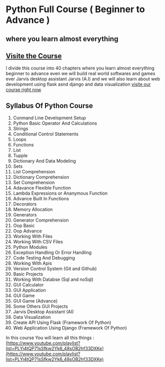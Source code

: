 # Python Full Course ( Beginner to Advance )

## where you learn almost everything

## [Visite the Course](https://www.youtube.com/playlist?list=PLYi4tQP71sSfkw2Yk6_48sOB2hf33DXKe)

I divide this course into 40 chapters where you learn almost everything beginner to advance even we will build real world softwares and games ever Jarvis desktop assistant Jarvis (A.I) and we will also learn about web development using flask asnd django and data visualization [visite our course right now](https://www.youtube.com/playlist?list=PLYi4tQP71sSfkw2Yk6_48sOB2hf33DXKe "Link of python course")

## Syllabus Of Python Course

1. Conmand Line Development Setup
1. Python Basic Operator And Calculations
1. Strings
1. Conditional Control Statements
1. Loops
1. Functions
1. List
1. Tupple
1. Dictionary And Data Modeling
1. Sets
1. List Comprehension
1. Dictionary Comprehension
1. Set Comprehension
1. Adavance Flexible Function
1. Lambda Expressions or Ananymous Function
1. Advance Built In Functions
1. Decorators
1. Memory Allocation
1. Generators
1. Generator Comprehension
1. Oop Basic
1. Oop Advance
1. Working With Files
1. Working With CSV Files
1. Python Modules
1. Exception Handling Or Error Handling
1. Code Testing And Debugging
1. Working With Apis
1. Version Control System (Git and Github)
1. Basic Projects
1. Working With Databse (Sql and noSql)
1. GUI Calculator
1. GUI Application
1. GUI Game
1. GUI Game (Advance)
1. Some Others GUI Projects
1. Jarvis Desktop Assistant (AI)
1. Data Visualization
1. Create API Using Flask (Framework Of Python)
1. Web Application Using Django (Framework Of Python)

In this course You will learn all this things : [https://www.youtube.com/playlist?list=PLYi4tQP71sSfkw2Yk6_48sOB2hf33DXKe](https://www.youtube.com/playlist?list=PLYi4tQP71sSfkw2Yk6_48sOB2hf33DXKe)
